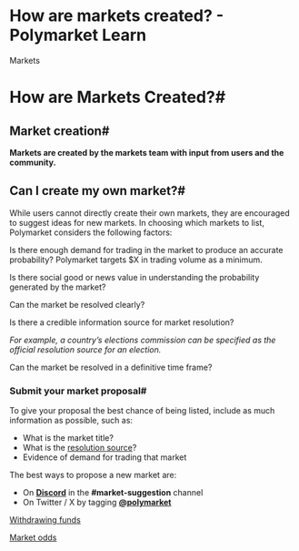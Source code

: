 # How are markets created? - Polymarket Learn

Markets

# How are Markets Created?#

## Market creation#

**Markets are created by the markets team with input from users and the community.**

## Can I create my own market?#

While users cannot directly create their own markets, they are encouraged to suggest ideas for new markets. In choosing which markets to list, Polymarket considers the following factors:

Is there enough demand for trading in the market to produce an accurate probability? Polymarket targets $X in trading volume as a minimum.

Is there social good or news value in understanding the probability generated by the market?

Can the market be resolved clearly?

Is there a credible information source for market resolution?

_For example, a country’s elections commission can be specified as the official resolution source for an election._

Can the market be resolved in a definitive time frame?

### Submit your market proposal#

To give your proposal the best chance of being listed, include as much information as possible, such as:

  * What is the market title?
  * What is the [resolution source](/docs/guides/markets/how-are-markets-resolved)?
  * Evidence of demand for trading that market



The best ways to propose a new market are:

  * On **[Discord](https://discord.com/invite/polymarket)** in the **#market-suggestion** channel
  * On Twitter / X by tagging **[@polymarket](https://twitter.com/intent/tweet?text=I+have+an+idea+for+a+new+market+@polymarket)**



[Withdrawing funds](/docs/guides/deposits/how-to-withdraw/)

[Market odds](/docs/guides/trading/how-are-prices-calculated/)

[](https://x.com/polymarket)[](https://discord.gg/polymarket)[](https://github.com/polymarket)

[](https://github.com/polymarket/learn/blob/main/pages/docs/guides/markets/how-are-markets-created.mdx)